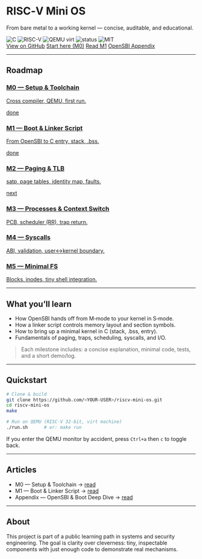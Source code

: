 <!-- Custom CSS -->
<link rel="stylesheet" href="assets/custom.css">

<div class="hero">
  <h1>RISC‑V Mini OS</h1>
  <p class="subtitle">From bare metal to a working kernel — concise, auditable, and educational.</p>
  <div class="badges">
    <img src="https://img.shields.io/badge/lang-C-blue" alt="C">
    <img src="https://img.shields.io/badge/arch-RISC--V-0A7BDC" alt="RISC-V">
    <img src="https://img.shields.io/badge/QEMU-virt-informational" alt="QEMU virt">
    <img src="https://img.shields.io/badge/status-active-success" alt="status">
    <img src="https://img.shields.io/badge/license-MIT-green" alt="MIT">
  </div>
  <div class="cta">
    <a class="btn primary" href="../">View on GitHub</a>
    <a class="btn" href="m0_setup.md">Start here (M0)</a>
    <a class="btn" href="m1_boot.md">Read M1</a>
    <a class="btn" href="appendix_opensbi_boot.md">OpenSBI Appendix</a>
  </div>
</div>

---

## Roadmap

<div class="grid">
  <a class="card done" href="m0_setup.md">
    <h3>M0 — Setup & Toolchain</h3>
    <p>Cross compiler, QEMU, first run.</p>
    <span class="tag">done</span>
  </a>
  <a class="card done" href="m1_boot.md">
    <h3>M1 — Boot & Linker Script</h3>
    <p>From OpenSBI to C entry, stack, .bss.</p>
    <span class="tag">done</span>
  </a>
  <a class="card" href="m2_paging.md">
    <h3>M2 — Paging & TLB</h3>
    <p>satp, page tables, identity map, faults.</p>
    <span class="tag">next</span>
  </a>
  <a class="card" href="m3_processes.md">
    <h3>M3 — Processes & Context Switch</h3>
    <p>PCB, scheduler (RR), trap return.</p>
  </a>
  <a class="card" href="m4_syscalls.md">
    <h3>M4 — Syscalls</h3>
    <p>ABI, validation, user↔kernel boundary.</p>
  </a>
  <a class="card" href="m5_filesystem.md">
    <h3>M5 — Minimal FS</h3>
    <p>Blocks, inodes, tiny shell integration.</p>
  </a>
</div>

---

## What you’ll learn
- How OpenSBI hands off from M‑mode to your kernel in S‑mode.
- How a linker script controls memory layout and section symbols.
- How to bring up a minimal kernel in C (stack, .bss, entry).
- Fundamentals of paging, traps, scheduling, syscalls, and I/O.

> Each milestone includes: a concise explanation, minimal code, tests, and a short demo/log.

---

## Quickstart

```bash
# Clone & build
git clone https://github.com/<YOUR-USER>/riscv-mini-os.git
cd riscv-mini-os
make

# Run on QEMU (RISC-V 32-bit, virt machine)
./run.sh      # or: make run
```

If you enter the QEMU monitor by accident, press `Ctrl+a` then `c` to toggle back.

---

## Articles
- M0 — Setup & Toolchain → <a href="m0_setup.md">read</a><br/>
- M1 — Boot & Linker Script → <a href="m1_boot.md">read</a><br/>
- Appendix — OpenSBI & Boot Deep Dive → <a href="appendix-opensbi.md.md">read</a>

---

## About
This project is part of a public learning path in systems and security engineering. The goal is clarity over cleverness: tiny, inspectable components with just enough code to demonstrate real mechanisms.
